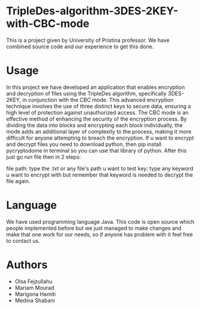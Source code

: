 # TripleDes-algorithm-3DES-2KEY-with-CBC-mode
This is a project given by University of Pristina professor. We have combined source code and our experience to get this done. 

# Usage
In this project we have developed an application that enables encryption and decryption of files using the TripleDes algorithm, specifically 3DES-2KEY, in conjunction with the CBC mode. This advanced encryption technique involves the use of three distinct keys to secure data, ensuring a high level of protection against unauthorized access.
The CBC mode is an effective method of enhancing the security of the encryption process. By dividing the data into blocks and encrypting each block individually, the mode adds an additional layer of complexity to the process, making it more difficult for anyone attempting to breach the encryption.
If u want to encrypt and decrypt files you need to download python, then pip install pycryptodome in terminal so you can use that library of python. After this just go run file then in 2 steps:

file path: type the .txt or any file's path u want to test
key: type any keyword u want to encrypt with but remember that keyword is needed to decrypt the file again.


# Language
We have used programming language Java. This code is open source which people implemented before but we just managed to make changes and make that one work for our needs, so if anyone has problem with it feel free to contact us.

# Authors
* Olsa Fejzullahu
* Mariam Mourad
* Marigona Hamiti
* Medina Shabani
